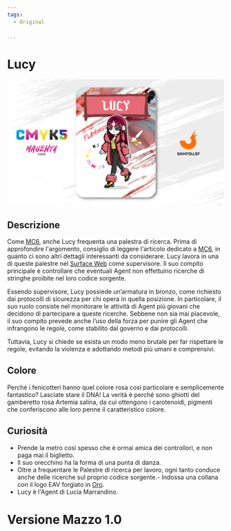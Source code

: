 ```yaml
---
tags:
  - Original

...
```


# Lucy

![lucy](../eg/M/lucy.jpg)

## Descrizione

Come [MC6](../Giallo/mc6.md), anche Lucy frequenta una palestra di ricerca. Prima di approfondire l'argomento, consiglio di leggere l'articolo dedicato a [MC6](../Giallo/mc6.md), in quanto ci sono altri dettagli interessanti da considerare. Lucy lavora in una di queste palestre nel [Surface Web](../Remix/deep.md) come supervisore. Il suo compito principale è controllare che eventuali Agent non effettuino ricerche di stringhe proibite nel loro codice sorgente.

Essendo supervisore, Lucy possiede un’armatura in bronzo, come richiesto dai protocolli di sicurezza per chi opera in quella posizione. In particolare, il suo ruolo consiste nel monitorare le attività di Agent più giovani che decidono di partecipare a queste ricerche. Sebbene non sia mai piacevole, il suo compito prevede anche l’uso della forza per punire gli Agent che infrangono le regole, come stabilito dal governo e dai protocolli.

Tuttavia, Lucy si chiede se esista un modo meno brutale per far rispettare le regole, evitando la violenza e adottando metodi più umani e comprensivi.

## Colore

Perché i fenicotteri hanno quel colore rosa così particolare e semplicemente fantastico? Lasciate stare il DNA! La verità è perché sono ghiotti del gamberetto rosa Artemia salina, da cui ottengono i carotenoidi, pigmenti che conferiscono alle loro penne il caratteristico colore.

## Curiosità

- Prende la metro così spesso che è ormai amica dei controllori, e non paga mai il biglietto.
- Il suo orecchino ha la forma di una punta di danza.
- Oltre a frequentare le Palestre di ricerca per lavoro, ogni tanto conduce anche delle ricerche sul proprio codice sorgente.- Indossa una collana con il logo EAV forgiato in [Oro](../Remix/metal.md).
- Lucy è l'Agent di Lucia Marrandino. 

# Versione Mazzo 1.0